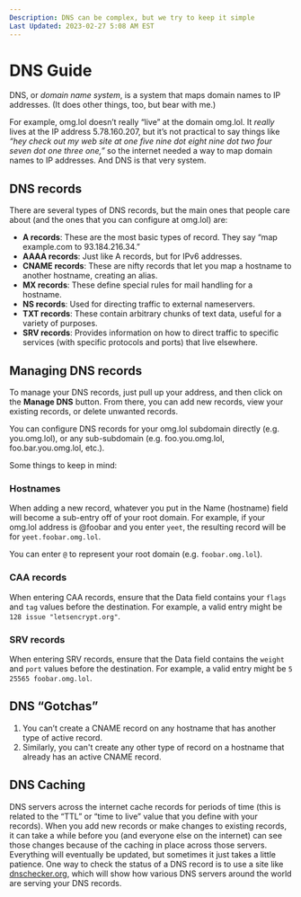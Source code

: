 ```yaml
---
Description: DNS can be complex, but we try to keep it simple  
Last Updated: 2023-02-27 5:08 AM EST
---
```


# DNS Guide

DNS, or *domain name system*, is a system that maps domain names to IP addresses. (It does other things, too, but bear with me.)

For example, omg.lol doesn’t really “live” at the domain omg.lol. It _really_ lives at the IP address 5.78.160.207, but it’s not practical to say things like _“hey check out my web site at one five nine dot eight nine dot two four seven dot one three one,”_ so the internet needed a way to map domain names to IP addresses. And DNS is that very system.

## DNS records

There are several types of DNS records, but the main ones that people care about (and the ones that you can configure at omg.lol) are:

* **A records**: These are the most basic types of record. They say “map example.com to 93.184.216.34.”
* **AAAA records**: Just like A records, but for IPv6 addresses.
* **CNAME records**: These are nifty records that let you map a hostname to another hostname, creating an alias.
* **MX records**: These define special rules for mail handling for a hostname.
* **NS records**: Used for directing traffic to external nameservers.
* **TXT records**: These contain arbitrary chunks of text data, useful for a variety of purposes.
* **SRV records**: Provides information on how to direct traffic to specific services (with specific protocols and ports) that live elsewhere.

## Managing DNS records

To manage your DNS records, just pull up your address, and then click on the **Manage DNS** button. From there, you can add new records, view your existing records, or delete unwanted records.

You can configure DNS records for your omg.lol subdomain directly (e.g. you.omg.lol), or any sub-subdomain (e.g. foo.you.omg.lol, foo.bar.you.omg.lol, etc.).

Some things to keep in mind:

### Hostnames

When adding a new record, whatever you put in the Name (hostname) field will become a sub-entry off of your root domain. For example, if your omg.lol address is @foobar and you enter `yeet`, the resulting record will be for `yeet.foobar.omg.lol`.

You can enter `@` to represent your root domain (e.g. `foobar.omg.lol`). 

### CAA records

When entering CAA records, ensure that the Data field contains your `flags` and `tag` values before the destination. For example, a valid entry might be `128 issue "letsencrypt.org"`.

### SRV records

When entering SRV records, ensure that the Data field contains the `weight` and `port` values before the destination. For example, a valid entry might be `5 25565 foobar.omg.lol`.

## DNS “Gotchas”

1. You can’t create a CNAME record on any hostname that has another type of active record.
2. Similarly, you can't create any other type of record on a hostname that already has an active CNAME record.

## DNS Caching

DNS servers across the internet cache records for periods of time (this is related to the “TTL” or “time to live” value that you define with your records). When you add new records or make changes to existing records, it can take a while before you (and everyone else on the internet) can see those changes because of the caching in place across those servers. Everything will eventually be updated, but sometimes it just takes a little patience. One way to check the status of a DNS record is to use a site like [dnschecker.org](https://dnschecker.org), which will show how various DNS servers around the world are serving your DNS records.
